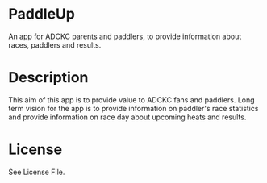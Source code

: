 # PaddleUp
An app for ADCKC parents and paddlers, to provide information about races, paddlers and results.

# Description

This aim of this app is to provide value to ADCKC fans and paddlers. Long term vision for the app is to provide information on paddler's race statistics and provide information on race day about upcoming heats and results.

# License

See License File.

